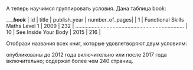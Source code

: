 А теперь научимся группировать условия. Дана таблица book:

____________________________________book_________________________________
| id  |	title                           | publish_year | number_of_pages|
| 1   |	Functional Skills Maths Level 1	| 2009         | 232            |
.........................................................................
| 10  | See Inside Your Body            | 2015         | 216            |

Отобрази названия всех книг, которые удовлетворяют двум условиям:

опубликованы до 2012 года включительно или после 2017 года включительно;
содержат более чем 240 страниц.
